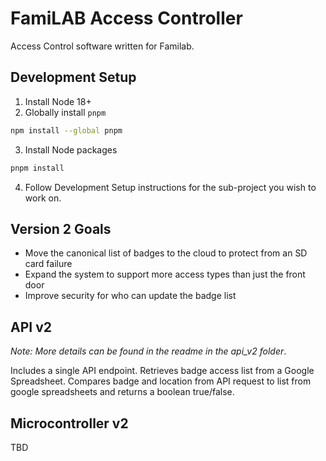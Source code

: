 FamiLAB Access Controller
=========================

Access Control software written for Familab.

## Development Setup
1. Install Node 18+
2. Globally install `pnpm`
```bash
npm install --global pnpm
```
3. Install Node packages
```bash
pnpm install
```
4. Follow Development Setup instructions for the sub-project you wish to work on.


## Version 2 Goals
* Move the canonical list of badges to the cloud to protect from an SD card failure
* Expand the system to support more access types than just the front door
* Improve security for who can update the badge list

## API v2
_Note: More details can be found in the readme in the api_v2 folder_.

Includes a single API endpoint.
Retrieves badge access list from a Google Spreadsheet.
Compares badge and location from API request to list from google spreadsheets and returns a boolean true/false.

## Microcontroller v2
TBD

